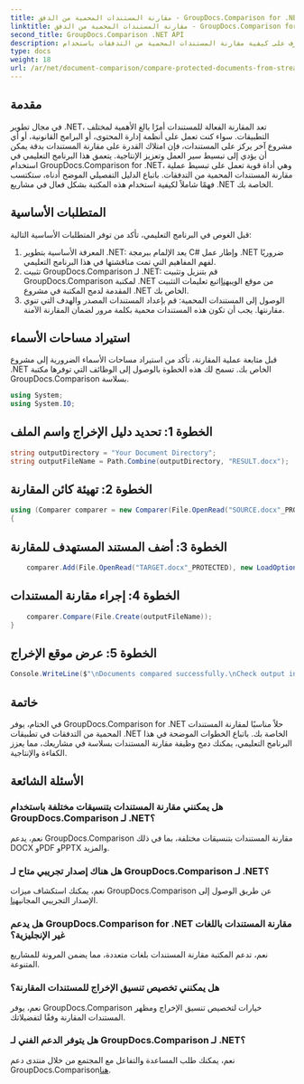 ```yaml
---
title: مقارنة المستندات المحمية من الدفق - GroupDocs.Comparison for .NET
linktitle: مقارنة المستندات المحمية من الدفق - GroupDocs.Comparison for .NET
second_title: GroupDocs.Comparison .NET API
description: تعرف على كيفية مقارنة المستندات المحمية من التدفقات باستخدام GroupDocs.Comparison لـ .NET. قم بتبسيط عملية مقارنة المستندات الخاصة بك دون عناء.
type: docs
weight: 18
url: /ar/net/document-comparison/compare-protected-documents-from-stream/
---
```

## مقدمة
في مجال تطوير .NET، تعد المقارنة الفعالة للمستندات أمرًا بالغ الأهمية لمختلف التطبيقات. سواء كنت تعمل على أنظمة إدارة المحتوى، أو البرامج القانونية، أو أي مشروع آخر يركز على المستندات، فإن امتلاك القدرة على مقارنة المستندات بدقة يمكن أن يؤدي إلى تبسيط سير العمل وتعزيز الإنتاجية. يتعمق هذا البرنامج التعليمي في استخدام GroupDocs.Comparison for .NET، وهي أداة قوية تعمل على تبسيط عملية مقارنة المستندات المحمية من التدفقات. باتباع الدليل التفصيلي الموضح أدناه، ستكتسب فهمًا شاملاً لكيفية استخدام هذه المكتبة بشكل فعال في مشاريع .NET الخاصة بك.
## المتطلبات الأساسية
قبل الغوص في البرنامج التعليمي، تأكد من توفر المتطلبات الأساسية التالية:
1. المعرفة الأساسية بتطوير .NET: يعد الإلمام ببرمجة C# وإطار عمل .NET ضروريًا لفهم المفاهيم التي تمت مناقشتها في هذا البرنامج التعليمي.
2.  تثبيت GroupDocs.Comparison لـ .NET: قم بتنزيل وتثبيت GroupDocs.Comparison لمكتبة .NET من موقع الويب[هنا](https://releases.groupdocs.com/comparison/net/)اتبع تعليمات التثبيت المقدمة لدمج المكتبة في مشروع .NET الخاص بك.
3. الوصول إلى المستندات المحمية: قم بإعداد المستندات المصدر والهدف التي تنوي مقارنتها. يجب أن تكون هذه المستندات محمية بكلمة مرور لضمان المقارنة الآمنة.

## استيراد مساحات الأسماء
قبل متابعة عملية المقارنة، تأكد من استيراد مساحات الأسماء الضرورية إلى مشروع .NET الخاص بك. تسمح لك هذه الخطوة بالوصول إلى الوظائف التي توفرها مكتبة GroupDocs.Comparison بسلاسة.

```csharp
using System;
using System.IO;
```

## الخطوة 1: تحديد دليل الإخراج واسم الملف
```csharp
string outputDirectory = "Your Document Directory";
string outputFileName = Path.Combine(outputDirectory, "RESULT.docx");
```
## الخطوة 2: تهيئة كائن المقارنة
```csharp
using (Comparer comparer = new Comparer(File.OpenRead("SOURCE.docx"_PROTECTED), new LoadOptions() { Password = "1234" }))
{
```
## الخطوة 3: أضف المستند المستهدف للمقارنة
```csharp
    comparer.Add(File.OpenRead("TARGET.docx"_PROTECTED), new LoadOptions() { Password = "5678" });
```
## الخطوة 4: إجراء مقارنة المستندات
```csharp
    comparer.Compare(File.Create(outputFileName));
}
```
## الخطوة 5: عرض موقع الإخراج
```csharp
Console.WriteLine($"\nDocuments compared successfully.\nCheck output in {Directory.GetCurrentDirectory()}.");
```

## خاتمة
في الختام، يوفر GroupDocs.Comparison for .NET حلاً مناسبًا لمقارنة المستندات المحمية من التدفقات في تطبيقات .NET الخاصة بك. باتباع الخطوات الموضحة في هذا البرنامج التعليمي، يمكنك دمج وظيفة مقارنة المستندات بسلاسة في مشاريعك، مما يعزز الكفاءة والإنتاجية.
## الأسئلة الشائعة
### هل يمكنني مقارنة المستندات بتنسيقات مختلفة باستخدام GroupDocs.Comparison لـ .NET؟
نعم، يدعم GroupDocs.Comparison مقارنة المستندات بتنسيقات مختلفة، بما في ذلك DOCX وPDF وPPTX والمزيد.
### هل هناك إصدار تجريبي متاح لـ GroupDocs.Comparison لـ .NET؟
 نعم، يمكنك استكشاف ميزات GroupDocs.Comparison عن طريق الوصول إلى الإصدار التجريبي المجاني[هنا](https://releases.groupdocs.com/).
### هل يدعم GroupDocs.Comparison for .NET مقارنة المستندات باللغات غير الإنجليزية؟
نعم، تدعم المكتبة مقارنة المستندات بلغات متعددة، مما يضمن المرونة للمشاريع المتنوعة.
### هل يمكنني تخصيص تنسيق الإخراج للمستندات المقارنة؟
نعم، يوفر GroupDocs.Comparison خيارات لتخصيص تنسيق الإخراج ومظهر المستندات المقارنة وفقًا لتفضيلاتك.
### هل يتوفر الدعم الفني لـ GroupDocs.Comparison لـ .NET؟
 نعم، يمكنك طلب المساعدة والتفاعل مع المجتمع من خلال منتدى دعم GroupDocs.Comparison[هنا](https://forum.groupdocs.com/c/comparison/12).